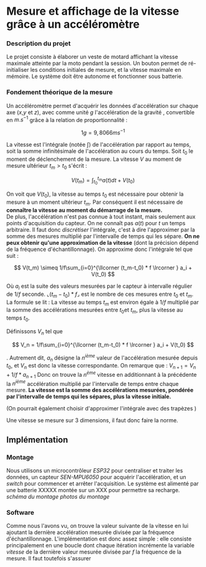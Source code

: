 # Mesure et affichage de la vitesse grâce à un accéléromètre

### Description du projet

Le projet consiste à élaborer un veste de motard affichant la vitesse maximale atteinte par la moto pendant la session. Un bouton permet de ré-initialiser les conditions initiales de mesure, et la vitesse maximale en mémoire. Le système doit être autonome et fonctionner sous batterie. 

### Fondement théorique de la mesure

Un accéléromètre permet d'acquérir les données d'accélération sur chaque axe ($x$,$y$ et $z$), avec comme unité $g$ l'accélération de la gravité , convertible en $m.s^{-1}$ grâce à la relation de proportionnalité :  

$$
1g = 9,8066 ms^{-1}
$$

La vitesse est l'intégrale (notée $\int$) de l'accélération par rapport au temps, soit la somme infinitésimale de l'accélération au cours du temps.
Soit $t_0$ le moment de déclenchement de la mesure. La vitesse $V$ au moment de mesure ultérieur $t_m > t_0$ s'écrit : 

$$
V(t_m)= \int_{t_0}^{t_m} a(t)dt  + V(t_0)
$$

On voit que $V(t_0)$, la vitesse au temps $t_0$ est nécessaire pour obtenir la mesure à un moment ultérieur $t_m$. Par conséquent il est nécessaire de **connaître la vitesse au moment du démarrage de la mesure.**  
De plus, l'accélération n'est pas connue à tout instant, mais seulement aux points d'acquisition du capteur. On ne connaît pas $a(t)$ pour $t$ un temps arbitraire. Il faut donc *discrétiser* l'intégrale, c'est à dire l'approximer par la somme des mesures multiplié par l'intervalle de temps qui les sépare. **On ne peux obtenir qu'une approximation de la vitesse** (dont la précision dépend de la fréquence d'échantillonnage).
On approxime donc l'intégrale tel que suit : 

$$
V(t_m) \simeq 1/f\sum_{i=0}^{\llcorner (t_m-t_0) * f \lrcorner } a_i + V(t_0)
$$

Où $a_i$ est la suite des valeurs mesurées par le capteur à intervalle régulier de $1/f$  seconde. $\llcorner (t_m-t_0) * f \lrcorner$ est le nombre de ces mesures entre $t_0$ et $t_m$.
La formule se lit : La vitesse au temps $t_m$ est environ égale à $1/f$ multiplié par la somme des accélérations mesurées entre $t_0$et $t_m$, plus la vitesse au temps $t_0$.

Définissons $V_n$ tel que 

$$
V_n = 1/f\sum_{i=0}^{\llcorner (t_m-t_0) * f \lrcorner } a_i + V(t_0)
$$

. Autrement dit, $a_n$ désigne la $n^{ième}$ valeur de l'accélération mesurée depuis $t_0$, et $V_n$ est donc la vitesse correspondante. On remarque que : $V_{n+1} =V_n+1/f*a_{n+1}$
Donc on trouve la $n^{ème}$ vitesse en additionnant à la précédente la $n^{ième}$ accélération multiplié par l'intervalle de temps entre chaque mesure.  **La vitesse est la somme des accélérations mesurées, pondérée par l'intervalle de temps qui les sépares, plus la vitesse initiale.** 

(On pourrait également choisir d'approximer l'intégrale avec des trapèzes )

Une vitesse se mesure sur 3 dimensions, il faut donc faire la norme.

## Implémentation

### Montage

 Nous utilisons un microcontrôleur  *ESP32* pour centraliser et traiter les données, un capteur *SEN-MPU6050* pour acquérir l'accélération, et un *switch* pour commencer et arrêter l'acquisition. Le système est alimenté par une batterie XXXXX montée sur un XXX pour permettre sa recharge. 
*schéma du montage*
*photos du montage*

### Software

Comme nous l'avons vu, on trouve la valeur suivante de la vitesse en lui ajoutant la dernière accélération mesurée divisée par la fréquence d'échantillonnage. L'implémentation est donc assez simple : elle consiste principalement en une boucle dont chaque itération incrémente la variable $vitesse$ de la dernière valeur mesurée divisée par *f* la fréquence de la mesure.  Il faut toutefois s'assurer 

